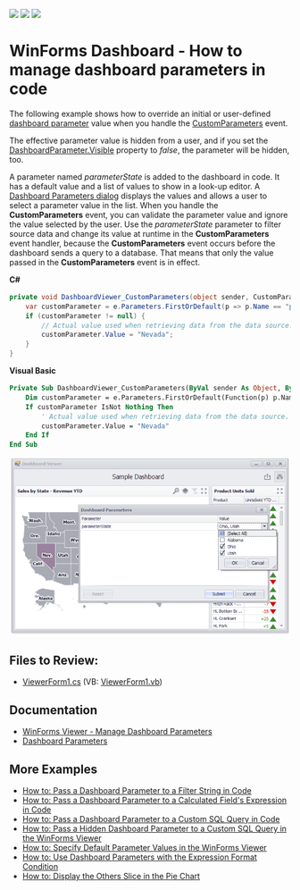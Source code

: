 <!-- default badges list -->
![](https://img.shields.io/endpoint?url=https://codecentral.devexpress.com/api/v1/VersionRange/134061847/18.1.3%2B)
[![](https://img.shields.io/badge/Open_in_DevExpress_Support_Center-FF7200?style=flat-square&logo=DevExpress&logoColor=white)](https://supportcenter.devexpress.com/ticket/details/T635871)
[![](https://img.shields.io/badge/📖_How_to_use_DevExpress_Examples-e9f6fc?style=flat-square)](https://docs.devexpress.com/GeneralInformation/403183)
<!-- default badges end -->
# WinForms Dashboard - How to manage dashboard parameters in code 

The following example shows how to override an initial or user-defined [dashboard parameter](https://docs.devexpress.com/Dashboard/16135/creating-dashboards/creating-dashboards-in-the-winforms-designer/data-analysis/using-dashboard-parameters) value when you handle the [CustomParameters](https://docs.devexpress.com/Dashboard/DevExpress.DashboardWin.DashboardViewer.CustomParameters) event.

The effective parameter value is hidden from a user, and if you set the [DashboardParameter.Visible](https://docs.devexpress.com/Dashboard/DevExpress.DashboardCommon.DashboardParameter.Visible) property to _false_, the parameter will be hidden, too.

A parameter named _parameterState_ is added to the dashboard in code. It has a default value and a list of values to show in a look-up editor. A [Dashboard Parameters dialog](https://docs.devexpress.com/Dashboard/17632/winforms-dashboard/winforms-viewer/manage-dashboard-parameters) displays the values and allows a user to select a parameter value in the list. When you handle the **CustomParameters** event, you can validate the parameter value and ignore the value selected by the user. Use the _parameterState_ parameter to filter source data and change its value at runtime in the **CustomParameters** event handler, because the **CustomParameters** event occurs before the dashboard sends a query to a database. That means that only the value passed in the **CustomParameters** event is in effect.

**C#**

```cs
private void DashboardViewer_CustomParameters(object sender, CustomParametersEventArgs e) {
	var customParameter = e.Parameters.FirstOrDefault(p => p.Name == "parameterState");
	if (customParameter != null) {
		// Actual value used when retrieving data from the data source.
		customParameter.Value = "Nevada";
	}
}
```

**Visual Basic**

```vb
Private Sub DashboardViewer_CustomParameters(ByVal sender As Object, ByVal e As CustomParametersEventArgs)
	Dim customParameter = e.Parameters.FirstOrDefault(Function(p) p.Name = "parameterState")
	If customParameter IsNot Nothing Then
		' Actual value used when retrieving data from the data source.
		customParameter.Value = "Nevada"
	End If
End Sub
```
![](/media/8133e08d-3d51-483d-920f-44f642b751cb.png)

## Files to Review:

* [ViewerForm1.cs](./CS/CustomParametersExample/ViewerForm1.cs) (VB: [ViewerForm1.vb](./VB/CustomParametersExample/ViewerForm1.vb))

## Documentation

- [WinForms Viewer - Manage Dashboard Parameters](https://docs.devexpress.com/Dashboard/17632/winforms-dashboard/winforms-viewer/manage-dashboard-parameters)
- [Dashboard Parameters](https://docs.devexpress.com/Dashboard/116918)

## More Examples

* [How to: Pass a Dashboard Parameter to a Filter String in Code](https://github.com/DevExpress-Examples/how-to-pass-a-dashboard-parameter-to-a-filter-string-in-code-e5117)
* [How to: Pass a Dashboard Parameter to a Calculated Field's Expression in Code](https://github.com/DevExpress-Examples/how-to-pass-a-dashboard-parameter-to-a-calculated-fields-expression-in-code-e5135)
* [How to: Pass a Dashboard Parameter to a Custom SQL Query in Code](https://github.com/DevExpress-Examples/how-to-pass-a-dashboard-parameter-to-a-custom-sql-query-in-code-e5120)
* [How to: Pass a Hidden Dashboard Parameter to a Custom SQL Query in the WinForms Viewer](https://github.com/DevExpress-Examples/how-to-pass-a-hidden-dashboard-parameter-to-a-custom-sql-query-in-the-winforms-viewer-t338459)
* [How to: Specify Default Parameter Values in the WinForms Viewer](https://github.com/DevExpress-Examples/how-to-specify-default-parameter-values-in-the-winforms-viewer-t475858)
* [How to: Use Dashboard Parameters with the Expression Format Condition](https://github.com/DevExpress-Examples/how-to-usedashboard-parameters-with-the-expressionformat-condition-t260065)
* [How to: Display the Others Slice in the Pie Chart](https://github.com/DevExpress-Examples/how-to-display-pie-chart-others-slice)
